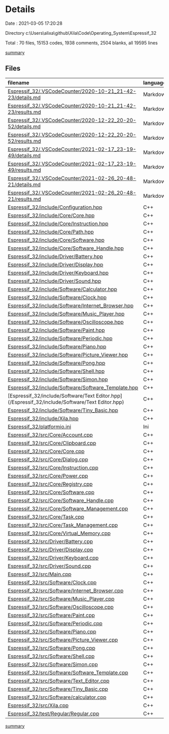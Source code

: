 # Details

Date : 2021-03-05 17:20:28

Directory c:\Users\alixa\github\Xila\Code\Operating_System\Espressif_32

Total : 70 files,  15153 codes, 1938 comments, 2504 blanks, all 19595 lines

[summary](results.md)

## Files
| filename | language | code | comment | blank | total |
| :--- | :--- | ---: | ---: | ---: | ---: |
| [Espressif_32/.VSCodeCounter/2020-10-21_21-42-23/details.md](/Espressif_32/.VSCodeCounter/2020-10-21_21-42-23/details.md) | Markdown | 49 | 0 | 6 | 55 |
| [Espressif_32/.VSCodeCounter/2020-10-21_21-42-23/results.md](/Espressif_32/.VSCodeCounter/2020-10-21_21-42-23/results.md) | Markdown | 18 | 0 | 7 | 25 |
| [Espressif_32/.VSCodeCounter/2020-12-22_20-20-52/details.md](/Espressif_32/.VSCodeCounter/2020-12-22_20-20-52/details.md) | Markdown | 61 | 0 | 6 | 67 |
| [Espressif_32/.VSCodeCounter/2020-12-22_20-20-52/results.md](/Espressif_32/.VSCodeCounter/2020-12-22_20-20-52/results.md) | Markdown | 21 | 0 | 7 | 28 |
| [Espressif_32/.VSCodeCounter/2021-02-17_23-19-49/details.md](/Espressif_32/.VSCodeCounter/2021-02-17_23-19-49/details.md) | Markdown | 74 | 0 | 6 | 80 |
| [Espressif_32/.VSCodeCounter/2021-02-17_23-19-49/results.md](/Espressif_32/.VSCodeCounter/2021-02-17_23-19-49/results.md) | Markdown | 29 | 0 | 7 | 36 |
| [Espressif_32/.VSCodeCounter/2021-02-26_20-48-21/details.md](/Espressif_32/.VSCodeCounter/2021-02-26_20-48-21/details.md) | Markdown | 118 | 0 | 6 | 124 |
| [Espressif_32/.VSCodeCounter/2021-02-26_20-48-21/results.md](/Espressif_32/.VSCodeCounter/2021-02-26_20-48-21/results.md) | Markdown | 69 | 0 | 7 | 76 |
| [Espressif_32/include/Configuration.hpp](/Espressif_32/include/Configuration.hpp) | C++ | 52 | 18 | 33 | 103 |
| [Espressif_32/include/Core/Core.hpp](/Espressif_32/include/Core/Core.hpp) | C++ | 297 | 196 | 132 | 625 |
| [Espressif_32/include/Core/Instruction.hpp](/Espressif_32/include/Core/Instruction.hpp) | C++ | 14 | 0 | 3 | 17 |
| [Espressif_32/include/Core/Path.hpp](/Espressif_32/include/Core/Path.hpp) | C++ | 35 | 0 | 11 | 46 |
| [Espressif_32/include/Core/Software.hpp](/Espressif_32/include/Core/Software.hpp) | C++ | 34 | 1 | 20 | 55 |
| [Espressif_32/include/Core/Software_Handle.hpp](/Espressif_32/include/Core/Software_Handle.hpp) | C++ | 29 | 12 | 16 | 57 |
| [Espressif_32/include/Driver/Battery.hpp](/Espressif_32/include/Driver/Battery.hpp) | C++ | 118 | 19 | 8 | 145 |
| [Espressif_32/include/Driver/Display.hpp](/Espressif_32/include/Driver/Display.hpp) | C++ | 189 | 26 | 52 | 267 |
| [Espressif_32/include/Driver/Keyboard.hpp](/Espressif_32/include/Driver/Keyboard.hpp) | C++ | 170 | 60 | 23 | 253 |
| [Espressif_32/include/Driver/Sound.hpp](/Espressif_32/include/Driver/Sound.hpp) | C++ | 101 | 27 | 45 | 173 |
| [Espressif_32/include/Software/Calculator.hpp](/Espressif_32/include/Software/Calculator.hpp) | C++ | 130 | 11 | 49 | 190 |
| [Espressif_32/include/Software/Clock.hpp](/Espressif_32/include/Software/Clock.hpp) | C++ | 74 | 11 | 33 | 118 |
| [Espressif_32/include/Software/Internet_Browser.hpp](/Espressif_32/include/Software/Internet_Browser.hpp) | C++ | 135 | 22 | 42 | 199 |
| [Espressif_32/include/Software/Music_Player.hpp](/Espressif_32/include/Software/Music_Player.hpp) | C++ | 52 | 3 | 24 | 79 |
| [Espressif_32/include/Software/Oscilloscope.hpp](/Espressif_32/include/Software/Oscilloscope.hpp) | C++ | 68 | 25 | 37 | 130 |
| [Espressif_32/include/Software/Paint.hpp](/Espressif_32/include/Software/Paint.hpp) | C++ | 19 | 13 | 12 | 44 |
| [Espressif_32/include/Software/Periodic.hpp](/Espressif_32/include/Software/Periodic.hpp) | C++ | 28 | 3 | 17 | 48 |
| [Espressif_32/include/Software/Piano.hpp](/Espressif_32/include/Software/Piano.hpp) | C++ | 23 | 0 | 12 | 35 |
| [Espressif_32/include/Software/Picture_Viewer.hpp](/Espressif_32/include/Software/Picture_Viewer.hpp) | C++ | 36 | 0 | 14 | 50 |
| [Espressif_32/include/Software/Pong.hpp](/Espressif_32/include/Software/Pong.hpp) | C++ | 14 | 0 | 8 | 22 |
| [Espressif_32/include/Software/Shell.hpp](/Espressif_32/include/Software/Shell.hpp) | C++ | 150 | 44 | 69 | 263 |
| [Espressif_32/include/Software/Simon.hpp](/Espressif_32/include/Software/Simon.hpp) | C++ | 45 | 0 | 24 | 69 |
| [Espressif_32/include/Software/Software_Template.hpp](/Espressif_32/include/Software/Software_Template.hpp) | C++ | 18 | 0 | 7 | 25 |
| [Espressif_32/include/Software/Text Editor.hpp](/Espressif_32/include/Software/Text Editor.hpp) | C++ | 34 | 0 | 17 | 51 |
| [Espressif_32/include/Software/Tiny_Basic.hpp](/Espressif_32/include/Software/Tiny_Basic.hpp) | C++ | 266 | 52 | 80 | 398 |
| [Espressif_32/include/Xila.hpp](/Espressif_32/include/Xila.hpp) | C++ | 6 | 79 | 4 | 89 |
| [Espressif_32/platformio.ini](/Espressif_32/platformio.ini) | Ini | 17 | 10 | 4 | 31 |
| [Espressif_32/src/Core/Account.cpp](/Espressif_32/src/Core/Account.cpp) | C++ | 95 | 1 | 13 | 109 |
| [Espressif_32/src/Core/Clipboard.cpp](/Espressif_32/src/Core/Clipboard.cpp) | C++ | 115 | 0 | 7 | 122 |
| [Espressif_32/src/Core/Core.cpp](/Espressif_32/src/Core/Core.cpp) | C++ | 350 | 48 | 60 | 458 |
| [Espressif_32/src/Core/Dialog.cpp](/Espressif_32/src/Core/Dialog.cpp) | C++ | 161 | 9 | 61 | 231 |
| [Espressif_32/src/Core/Instruction.cpp](/Espressif_32/src/Core/Instruction.cpp) | C++ | 7 | 1 | 1 | 9 |
| [Espressif_32/src/Core/Power.cpp](/Espressif_32/src/Core/Power.cpp) | C++ | 344 | 29 | 86 | 459 |
| [Espressif_32/src/Core/Registry.cpp](/Espressif_32/src/Core/Registry.cpp) | C++ | 354 | 1 | 36 | 391 |
| [Espressif_32/src/Core/Software.cpp](/Espressif_32/src/Core/Software.cpp) | C++ | 46 | 1 | 11 | 58 |
| [Espressif_32/src/Core/Software_Handle.cpp](/Espressif_32/src/Core/Software_Handle.cpp) | C++ | 41 | 2 | 7 | 50 |
| [Espressif_32/src/Core/Software_Management.cpp](/Espressif_32/src/Core/Software_Management.cpp) | C++ | 201 | 12 | 35 | 248 |
| [Espressif_32/src/Core/Task.cpp](/Espressif_32/src/Core/Task.cpp) | C++ | 40 | 1 | 11 | 52 |
| [Espressif_32/src/Core/Task_Management.cpp](/Espressif_32/src/Core/Task_Management.cpp) | C++ | 25 | 0 | 6 | 31 |
| [Espressif_32/src/Core/Virtual_Memory.cpp](/Espressif_32/src/Core/Virtual_Memory.cpp) | C++ | 0 | 372 | 2 | 374 |
| [Espressif_32/src/Driver/Battery.cpp](/Espressif_32/src/Driver/Battery.cpp) | C++ | 22 | 20 | 6 | 48 |
| [Espressif_32/src/Driver/Display.cpp](/Espressif_32/src/Driver/Display.cpp) | C++ | 885 | 23 | 82 | 990 |
| [Espressif_32/src/Driver/Keyboard.cpp](/Espressif_32/src/Driver/Keyboard.cpp) | C++ | 541 | 60 | 34 | 635 |
| [Espressif_32/src/Driver/Sound.cpp](/Espressif_32/src/Driver/Sound.cpp) | C++ | 434 | 109 | 82 | 625 |
| [Espressif_32/src/Main.cpp](/Espressif_32/src/Main.cpp) | C++ | 9 | 12 | 7 | 28 |
| [Espressif_32/src/Software/Clock.cpp](/Espressif_32/src/Software/Clock.cpp) | C++ | 663 | 2 | 40 | 705 |
| [Espressif_32/src/Software/Internet_Browser.cpp](/Espressif_32/src/Software/Internet_Browser.cpp) | C++ | 1,157 | 61 | 162 | 1,380 |
| [Espressif_32/src/Software/Music_Player.cpp](/Espressif_32/src/Software/Music_Player.cpp) | C++ | 270 | 1 | 27 | 298 |
| [Espressif_32/src/Software/Oscilloscope.cpp](/Espressif_32/src/Software/Oscilloscope.cpp) | C++ | 526 | 54 | 40 | 620 |
| [Espressif_32/src/Software/Paint.cpp](/Espressif_32/src/Software/Paint.cpp) | C++ | 46 | 23 | 10 | 79 |
| [Espressif_32/src/Software/Periodic.cpp](/Espressif_32/src/Software/Periodic.cpp) | C++ | 215 | 17 | 45 | 277 |
| [Espressif_32/src/Software/Piano.cpp](/Espressif_32/src/Software/Piano.cpp) | C++ | 136 | 10 | 29 | 175 |
| [Espressif_32/src/Software/Picture_Viewer.cpp](/Espressif_32/src/Software/Picture_Viewer.cpp) | C++ | 164 | 7 | 17 | 188 |
| [Espressif_32/src/Software/Pong.cpp](/Espressif_32/src/Software/Pong.cpp) | C++ | 1 | 0 | 0 | 1 |
| [Espressif_32/src/Software/Shell.cpp](/Espressif_32/src/Software/Shell.cpp) | C++ | 1,861 | 66 | 176 | 2,103 |
| [Espressif_32/src/Software/Simon.cpp](/Espressif_32/src/Software/Simon.cpp) | C++ | 235 | 4 | 17 | 256 |
| [Espressif_32/src/Software/Software_Template.cpp](/Espressif_32/src/Software/Software_Template.cpp) | C++ | 1 | 10 | 3 | 14 |
| [Espressif_32/src/Software/Text_Editor.cpp](/Espressif_32/src/Software/Text_Editor.cpp) | C++ | 186 | 1 | 11 | 198 |
| [Espressif_32/src/Software/Tiny_Basic.cpp](/Espressif_32/src/Software/Tiny_Basic.cpp) | C++ | 2,059 | 317 | 343 | 2,719 |
| [Espressif_32/src/Software/calculator.cpp](/Espressif_32/src/Software/calculator.cpp) | C++ | 1,358 | 32 | 184 | 1,574 |
| [Espressif_32/src/Xila.cpp](/Espressif_32/src/Xila.cpp) | C++ | 2 | 0 | 2 | 4 |
| [Espressif_32/test/Regular/Regular.cpp](/Espressif_32/test/Regular/Regular.cpp) | C++ | 10 | 0 | 3 | 13 |

[summary](results.md)